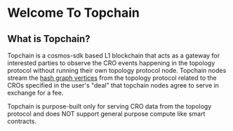# Welcome To Topchain

## What is Topchain?
Topchain is a cosmos-sdk based L1 blockchain that acts as a gateway for interested parties to observe the CRO events happening in the topology protocol without running their own topology protocol node. Topchain nodes stream the [hash graph vertices](https://docs.topology.gg/docs/Concepts/Protocol/Hash_Graphs) from the topology protocol related to the CROs specified in the user's "deal" that topchain nodes agree to serve in exchange for a fee. 

Topchain is purpose-built only for serving CRO data from the topology protocol and does NOT support general purpose compute like smart contracts. 
